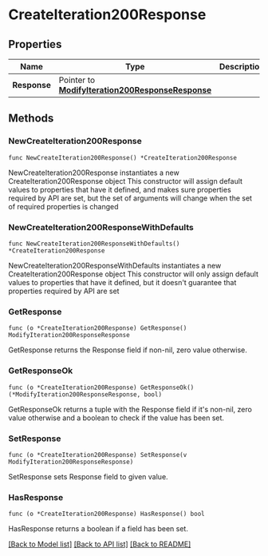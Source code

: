 # CreateIteration200Response

## Properties

Name | Type | Description | Notes
------------ | ------------- | ------------- | -------------
**Response** | Pointer to [**ModifyIteration200ResponseResponse**](ModifyIteration200ResponseResponse.md) |  | [optional] 

## Methods

### NewCreateIteration200Response

`func NewCreateIteration200Response() *CreateIteration200Response`

NewCreateIteration200Response instantiates a new CreateIteration200Response object
This constructor will assign default values to properties that have it defined,
and makes sure properties required by API are set, but the set of arguments
will change when the set of required properties is changed

### NewCreateIteration200ResponseWithDefaults

`func NewCreateIteration200ResponseWithDefaults() *CreateIteration200Response`

NewCreateIteration200ResponseWithDefaults instantiates a new CreateIteration200Response object
This constructor will only assign default values to properties that have it defined,
but it doesn't guarantee that properties required by API are set

### GetResponse

`func (o *CreateIteration200Response) GetResponse() ModifyIteration200ResponseResponse`

GetResponse returns the Response field if non-nil, zero value otherwise.

### GetResponseOk

`func (o *CreateIteration200Response) GetResponseOk() (*ModifyIteration200ResponseResponse, bool)`

GetResponseOk returns a tuple with the Response field if it's non-nil, zero value otherwise
and a boolean to check if the value has been set.

### SetResponse

`func (o *CreateIteration200Response) SetResponse(v ModifyIteration200ResponseResponse)`

SetResponse sets Response field to given value.

### HasResponse

`func (o *CreateIteration200Response) HasResponse() bool`

HasResponse returns a boolean if a field has been set.


[[Back to Model list]](../README.md#documentation-for-models) [[Back to API list]](../README.md#documentation-for-api-endpoints) [[Back to README]](../README.md)


